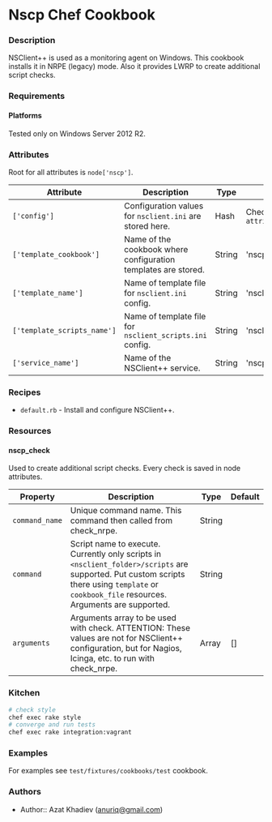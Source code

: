 # Nscp Chef Cookbook

### Description
NSClient++ is used as a monitoring agent on Windows. This cookbook installs it in NRPE (legacy) mode. Also it provides LWRP to create additional script checks.

### Requirements

#### Platforms
Tested only on Windows Server 2012 R2.

### Attributes
Root for all attributes is `node['nscp']`.

|Attribute|Description|Type|Default|
|---------|-----------|----|-------|
|`['config']`|Configuration values for `nsclient.ini` are stored here.|Hash|Check `attributes/default.rb`|
|`['template_cookbook']`|Name of the cookbook where configuration templates are stored.|String|'nscp'|
|`['template_name']`|Name of template file for `nsclient.ini` config.|String|'nsclient.ini.erb'|
|`['template_scripts_name']`|Name of template file for `nsclient_scripts.ini` config.|String|'nsclient_scripts.ini.erb'|
|`['service_name']`|Name of the NSClient++ service.|String|'nscp'|


### Recipes

* `default.rb` - Install and configure NSClient++.


### Resources

#### nscp_check

Used to create additional script checks. Every check is saved in node attributes.

|Property|Description|Type|Default|
|--------|-----------|----|-------|
|`command_name`|Unique command name. This command then called from check_nrpe.|String||
|`command`|Script name to execute. Currently only scripts in `<nsclient_folder>/scripts` are supported. Put custom scripts there using `template` or `cookbook_file` resources. Arguments are supported.|String||
|`arguments`|Arguments array to be used with check. ATTENTION: These values are not for NSClient++ configuration, but for Nagios, Icinga, etc. to run with check_nrpe.|Array|[]|


### Kitchen
```bash
# check style
chef exec rake style
# converge and run tests
chef exec rake integration:vagrant
```

### Examples
For examples see `test/fixtures/cookbooks/test` cookbook.

### Authors
* Author:: Azat Khadiev (anuriq@gmail.com)
